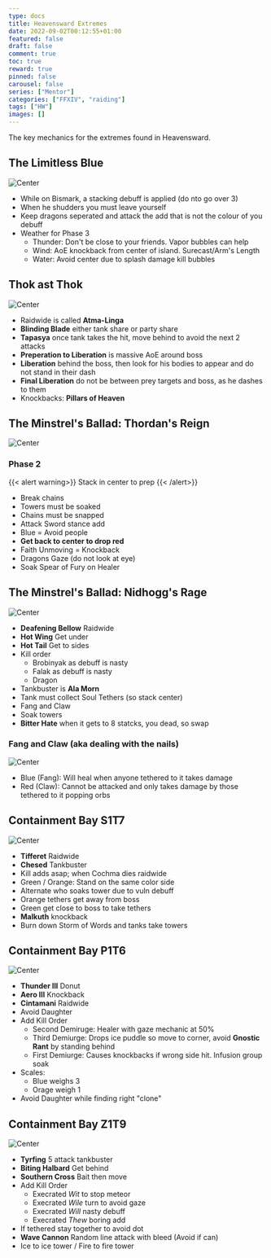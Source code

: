 ```yaml
---
type: docs
title: Heavensward Extremes
date: 2022-09-02T00:12:55+01:00
featured: false
draft: false
comment: true
toc: true
reward: true
pinned: false
carousel: false
series: ["Mentor"]
categories: ["FFXIV", "raiding"]
tags: ["HW"]
images: []
---
```


The key mechanics for the extremes found in Heavensward.

<!--more-->

## The Limitless Blue

![Center](images/extremes/limitless-blue.png)

- While on Bismark, a stacking debuff is applied (do nto go over 3)
- When he shudders you must leave yourself
- Keep dragons seperated and attack the add that is not the colour of you debuff
- Weather for Phase 3
  - Thunder: Don't be close to your friends. Vapor bubbles can help
  - Wind: AoE knockback from center of island. Surecast/Arm's Length
  - Water: Avoid center due to splash damage kill bubbles

## Thok ast Thok

![Center](images/extremes/thok-ast-thok.png)

- Raidwide is called **Atma-Linga**
- **Blinding Blade** either tank share or party share
- **Tapasya** once tank takes the hit, move behind to avoid the next 2 attacks
- **Preperation to Liberation** is massive AoE around boss
- **Liberation** behind the boss, then look for his bodies to appear and do not stand in their dash
- **Final Liberation** do not be between prey targets and boss, as he dashes to them
- Knockbacks: **Pillars of Heaven**

## The Minstrel's Ballad: Thordan's Reign

![Center](images/extremes/thordans.png)

### Phase 2

{{< alert warning>}}
Stack in center to prep
{{< /alert>}}

- Break chains
- Towers must be soaked
- Chains must be snapped
- Attack Sword stance add
- Blue = Avoid people
- **Get back to center to drop red**
- Faith Unmoving = Knockback
- Dragons Gaze (do not look at eye)
- Soak Spear of Fury on Healer

## The Minstrel's Ballad: Nidhogg's Rage

![Center](images/extremes/nidhoggs.png)

- **Deafening Bellow** Raidwide
- **Hot Wing** Get under
- **Hot Tail** Get to sides
- Kill order
  - Brobinyak as debuff is nasty
  - Falak as debuff is nasty
  - Dragon
- Tankbuster is **Ala Morn**
- Tank must collect Soul Tethers (so stack center)
- Fang and Claw
- Soak towers
- **Bitter Hate** when it gets to 8 statcks, you dead, so swap

### Fang and Claw (aka dealing with the nails)

![Center](images/extremes/spicynidhogg.png)

- Blue (Fang): Will heal when anyone tethered to it takes damage
- Red (Claw): Cannot be attacked and only takes damage by those tethered to it popping orbs

## Containment Bay S1T7

![Center](images/extremes/s1t7.png)

- **Tifferet** Raidwide
- **Chesed** Tankbuster
- Kill adds asap; when Cochma dies raidwide
- Green / Orange: Stand on the same color side
- Alternate who soaks tower due to vuln debuff
- Orange tethers get away from boss
- Green get close to boss to take tethers
- **Malkuth** knockback
- Burn down Storm of Words and tanks take towers

## Containment Bay P1T6

![Center](images/extremes/p1t6.png)

- **Thunder III** Donut
- **Aero III** Knockback
- **Cintamani** Raidwide
- Avoid Daughter
- Add Kill Order
  - Second Demiruge: Healer with gaze mechanic at 50%
  - Third Demiurge: Drops ice puddle so move to corner, avoid **Gnostic Rant** by standing behind
  - First Demiurge: Causes knockbacks if wrong side hit. Infusion group soak
- Scales:
  - Blue weighs 3
  - Orage weigh 1
- Avoid Daughter while finding right "clone"

## Containment Bay Z1T9

![Center](images/extremes/z1t9.png)

- **Tyrfing** 5 attack tankbuster
- **Biting Halbard** Get behind
- **Southern Cross** Bait then move
- Add Kill Order
  - Execrated _Wit_ to stop meteor
  - Execrated _Wile_ turn to avoid gaze
  - Execrated _Will_ nasty debuff
  - Execrated _Thew_ boring add
- If tethered stay together to avoid dot
- **Wave Cannon** Random line attack with bleed (Avoid if can)
- Ice to ice tower / Fire to fire tower
